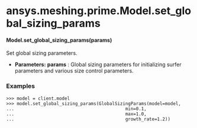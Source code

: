 <a id="ansys-meshing-prime-model-set-global-sizing-params"></a>

# ansys.meshing.prime.Model.set_global_sizing_params

<a id="ansys.meshing.prime.Model.set_global_sizing_params"></a>

#### Model.set_global_sizing_params(params)

Set global sizing parameters.

* **Parameters:**
  **params**
  : Global sizing parameters for initializing surfer parameters and
    various size control parameters.

### Examples

```pycon
>>> model = client.model
>>> model.set_global_sizing_params(GlobalSizingParams(model=model,
...                                          min=0.1,
...                                          max=1.0,
...                                          growth_rate=1.2))
```

<!-- !! processed by numpydoc !! -->
